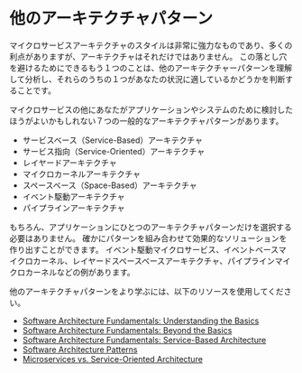 # 他のアーキテクチャパターン

マイクロサービスアーキテクチャのスタイルは非常に強力なものであり、多くの利点がありますが、アーキテクチャはそれだけではありません。
この落とし穴を避けるためにできるもう１つのことは、他のアーキテクチャーパターンを理解して分析し、それらのうちの１つがあなたの状況に適しているかどうかを判断することです。

マイクロサービスの他にあなたがアプリケーションやシステムのために検討したほうがよいかもしれない７つの一般的なアーキテクチャパターンがあります。

* サービスベース（Service-Based）アーキテクチャ
* サービス指向（Service-Oriented）アーキテクチャ
* レイヤードアーキテクチャ
* マイクロカーネルアーキテクチャ
* スペースベース（Space-Based）アーキテクチャ
* イベント駆動アーキテクチャ
* パイプラインアーキテクチャ

もちろん、アプリケーションにひとつのアーキテクチャパターンだけを選択する必要はありません。
確かにパターンを組み合わせて効果的なソリューションを作り出すことができます。
イベント駆動マイクロサービス、イベントベースマイクロカーネル、レイヤードスペースベースアーキテクチャ、パイプラインマイクロカーネルなどの例があります。

他のアーキテクチャパターンをより学ぶには、以下のリソースを使用してください。

* [Software Architecture Fundamentals: Understanding the Basics](http://shop.oreilly.com/product/110000195.do)
* [Software Architecture Fundamentals: Beyond the Basics](http://shop.oreilly.com/product/110000195.do)
* [Software Architecture Fundamentals: Service-Based Architecture](http://shop.oreilly.com/product/0636920042655.do)
* [Software Architecture Patterns](http://www.oreilly.com/programming/free/software-architecture-patterns.csp)
* [Microservices vs. Service-Oriented Architecture](http://www.oreilly.com/programming/free/microservices-vs-service-oriented-architecture.csp)
